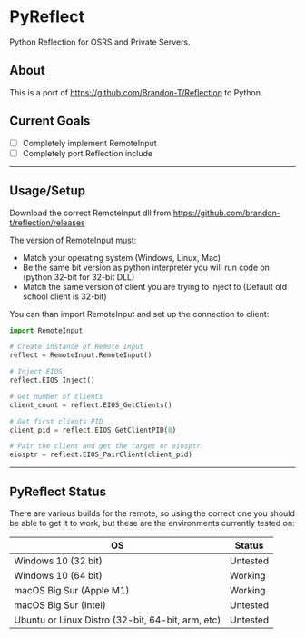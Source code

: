 # PyReflect
Python Reflection for OSRS and Private Servers.

## About 

This is a port of https://github.com/Brandon-T/Reflection to Python.


## Current Goals

- [ ] Completely implement RemoteInput 
- [ ] Completely port Reflection include

---

## Usage/Setup

Download the correct RemoteInput dll from https://github.com/brandon-t/reflection/releases

The version of RemoteInput <u>must</u>:

* Match your operating system (Windows, Linux, Mac)
* Be the same bit version as python interpreter you will run code on (python 32-bit for 32-bit DLL)
* Match the same version of client you are trying to inject to (Default old school client is 32-bit)

You can than import RemoteInput and set up the connection to client:

```python
import RemoteInput

# Create instance of Remote Input
reflect = RemoteInput.RemoteInput()

# Inject EIOS 
reflect.EIOS_Inject()

# Get number of clients
client_count = reflect.EIOS_GetClients()

# Get first clients PID
client_pid = reflect.EIOS_GetClientPID(0)

# Pair the client and get the target or eiosptr
eiosptr = reflect.EIOS_PairClient(client_pid)
```

---

## PyReflect Status

There are various builds for the remote, so using the correct one you should be able to get it to work, but these are the environments currently tested on:

| OS                                                | Status   |
| ------------------------------------------------- | -------- |
| Windows 10 (32 bit)                               | Untested |
| Windows 10 (64 bit)                               | Working  |
| macOS Big Sur (Apple M1)                          | Working  |
| macOS Big Sur (Intel)                             | Untested |
| Ubuntu or Linux Distro (32-bit, 64-bit, arm, etc) | Untested |

